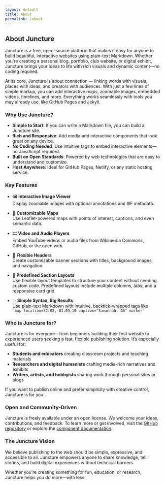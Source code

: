 ```yaml
---
layout: default
title: About
permalink: /about
---
```


## About Juncture

Juncture is a free, open-source platform that makes it easy for anyone to build beautiful, interactive websites using plain-text Markdown. Whether you're creating a personal blog, portfolio, club website, or digital exhibit, Juncture brings your ideas to life with rich visuals and dynamic content—no coding required.

At its core, Juncture is about connection — linking words with visuals, places with ideas, and creators with audiences. With just a few lines of simple markup, you can add interactive maps, zoomable images, embedded videos, timelines, and more. Everything works seamlessly with tools you may already use, like GitHub Pages and Jekyll.

### Why Use Juncture?

- **Simple to Start**: If you can write a Markdown file, you can build a Juncture site.
- **Rich and Responsive**: Add media and interactive components that look great on any device.
- **No Coding Needed**: Use intuitive tags to embed interactive elements—no JavaScript required.
- **Built on Open Standards**: Powered by web technologies that are easy to understand and customize.
- **Host Anywhere**: Ideal for GitHub Pages, Netlify, or any static hosting service.

### Key Features

- 🖼 **Interactive Image Viewer**  
  Display zoomable images with optional annotations and IIIF metadata.

- 📍 **Customizable Maps**  
  Use Leaflet-powered maps with points of interest, captions, and even semantic data.

- 🎞 **Video and Audio Players**  
  Embed YouTube videos or audio files from Wikimedia Commons, GitHub, or the open web.

- 🧭 **Flexible Headers**  
  Create customizable banner sections with titles, background images, and navigation.

- 📄 **Predefined Section Layouts**  
  Use flexible layout templates to structure your content without needing custom code.  Predefined layouts include multiple columns, tabs, and a responsive card grid.

- ✨ **Simple Syntax, Big Results**  
  Use plain-text Markdown with intuitive, backtick-wrapped tags like  
  `` `map location=32.08,-81.09,10 caption="Savannah, GA" marker` ``

### Who is Juncture for?

Juncture is for everyone—from beginners building their first website to experienced users seeking a fast, flexible publishing solution. It’s especially useful for:

- **Students and educators** creating classroom projects and teaching materials  
- **Researchers and digital humanists** crafting media-rich narratives and exhibits  
- **Writers, artists, and hobbyists** sharing work through personal sites or blogs

If you want to publish online and prefer simplicity with creative control, Juncture is for you.

### Open and Community-Driven

Juncture is freely available under an open license.  We welcome your ideas, contributions, and feedback. To learn more or get involved, visit the [GitHub repository](https://github.com/juncture-digital/ifc) or explore the [component documentation](/).

### The Juncture Vision

We believe publishing to the web should be simple, expressive, and accessible to all. Juncture empowers anyone to share knowledge, tell stories, and build digital experiences without technical barriers.

Whether you're creating something for fun, education, or research, Juncture helps you do more—with less.